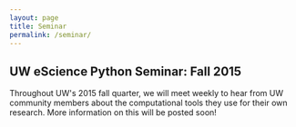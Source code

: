 ```yaml
---
layout: page
title: Seminar
permalink: /seminar/
---
```


## UW eScience Python Seminar: Fall 2015

Throughout UW's 2015 fall quarter, we will meet weekly to hear from UW
community members about the computational tools they use for their own
research. More information on this will be posted soon!
